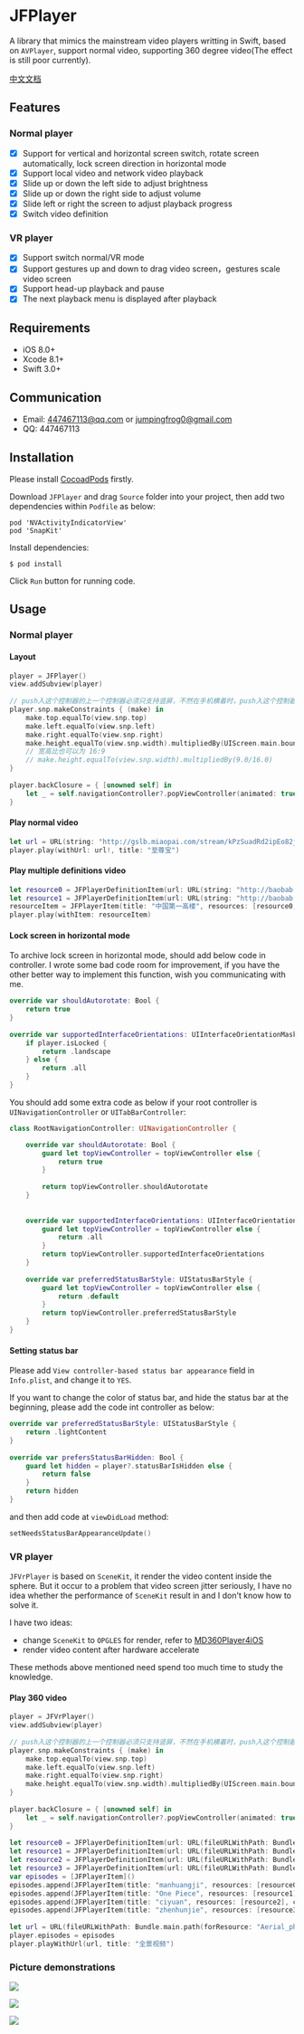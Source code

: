 # JFPlayer

A library that mimics the mainstream video players writting in Swift, based on `AVPlayer`, support normal video, supporting 360 degree video(The effect is still poor currently).

[中文文档](https://github.com/jumpingfrog0/JFPlayer/blob/master/README.zh.md)

## Features

### Normal player
- [x] Support for vertical and horizontal screen switch, rotate screen automatically, lock screen direction in horizontal mode
- [x] Support local video and network video playback
- [x] Slide up or down the left side to adjust brightness
- [x] Slide up or down the right side to adjust volume
- [x] Slide left or right the screen to adjust playback progress 
- [x] Switch video definition

### VR player
- [x] Support switch normal/VR mode
- [x] Support gestures up and down to drag video screen，gestures scale video screen
- [x] Support head-up playback and pause
- [x] The next playback menu is displayed after playback

## Requirements
* iOS 8.0+
* Xcode 8.1+
* Swift 3.0+

## Communication
* Email: 447467113@qq.com  or  jumpingfrog0@gmail.com
* QQ: 447467113

## Installation

Please install [CocoadPods](https://cocoapods.org/) firstly.

Download `JFPlayer` and drag `Source` folder into your project, then add two dependencies within `Podfile` as below:

	pod 'NVActivityIndicatorView'
	pod 'SnapKit'
	
Install dependencies:

	$ pod install
	
Click `Run` button for running code.

## Usage

### Normal player
#### Layout

```swift
player = JFPlayer()
view.addSubview(player)
    
// push入这个控制器的上一个控制器必须只支持竖屏，不然在手机横着时，push入这个控制器时视频的尺寸有问题。
player.snp.makeConstraints { (make) in
    make.top.equalTo(view.snp.top)
    make.left.equalTo(view.snp.left)
    make.right.equalTo(view.snp.right)
    make.height.equalTo(view.snp.width).multipliedBy(UIScreen.main.bounds.width/UIScreen.main.bounds.height)
	// 宽高比也可以为 16:9
	// make.height.equalTo(view.snp.width).multipliedBy(9.0/16.0)
}
    
player.backClosure = { [unowned self] in
    let _ = self.navigationController?.popViewController(animated: true)
}
```

#### Play normal video

```swift
let url = URL(string: "http://gslb.miaopai.com/stream/kPzSuadRd2ipEo82jk9~sA__.mp4")
player.play(withUrl: url!, title: "至尊宝")
```

#### Play multiple definitions video

```swift
let resource0 = JFPlayerDefinitionItem(url: URL(string: "http://baobab.wdjcdn.com/1457162012752491010143.mp4")!, definitionName: "高清")
let resource1 = JFPlayerDefinitionItem(url: URL(string: "http://baobab.wdjcdn.com/1457529788412_5918_854x480.mp4")!, definitionName: "标清")
resourceItem = JFPlayerItem(title: "中国第一高楼", resources: [resource0, resource1], cover: "http://img.wdjimg.com/image/video/447f973848167ee5e44b67c8d4df9839_0_0.jpeg")
player.play(withItem: resourceItem)
```

#### Lock screen in horizontal mode

To archive lock screen in horizontal mode, should add below code in controller.
I wrote some bad code room for improvement, if you have the other better way to implement this function, wish you communicating with me.

```swift
override var shouldAutorotate: Bool {
    return true
}
    
override var supportedInterfaceOrientations: UIInterfaceOrientationMask {
    if player.isLocked {
        return .landscape
    } else {
        return .all
    }
}
```

You should add some extra code as below if your root controller is `UINavigationController` or `UITabBarController`:

```swift
class RootNavigationController: UINavigationController {

    override var shouldAutorotate: Bool {
        guard let topViewController = topViewController else {
            return true
        }
        
        return topViewController.shouldAutorotate
    }
    
    
    override var supportedInterfaceOrientations: UIInterfaceOrientationMask {
        guard let topViewController = topViewController else {
            return .all
        }
        return topViewController.supportedInterfaceOrientations
    }
    
    override var preferredStatusBarStyle: UIStatusBarStyle {
        guard let topViewController = topViewController else {
            return .default
        }
        return topViewController.preferredStatusBarStyle
    }
}
```

#### Setting status bar

Please add `View controller-based status bar appearance` field in `Info.plist`, and change it to `YES`.

If you want to change the color of status bar, and hide the status bar at the beginning, please add the code int controller as below:

```swift
override var preferredStatusBarStyle: UIStatusBarStyle {
    return .lightContent
}
    
override var prefersStatusBarHidden: Bool {
    guard let hidden = player?.statusBarIsHidden else {
        return false
    }
    return hidden
}
```

and then add code at `viewDidLoad` method:

```swift
setNeedsStatusBarAppearanceUpdate()
```

### VR player

`JFVrPlayer` is based on `SceneKit`, it render the video content inside the sphere. But it occur to a problem that video screen jitter seriously, I have no idea whether the performance of `SceneKit` result in and I don't know how to solve it.

I have two ideas:

* change `SceneKit` to `OPGLES` for render, refer to [MD360Player4iOS](https://github.com/ashqal/MD360Player4iOS)
* render video content after hardware accelerate

These methods above mentioned need spend too much time to study the knowledge.

#### Play 360 video

```swift
player = JFVrPlayer()
view.addSubview(player)
    
// push入这个控制器的上一个控制器必须只支持竖屏，不然在手机横着时，push入这个控制器时视频的尺寸有问题。
player.snp.makeConstraints { (make) in
    make.top.equalTo(view.snp.top)
    make.left.equalTo(view.snp.left)
    make.right.equalTo(view.snp.right)
    make.height.equalTo(view.snp.width).multipliedBy(UIScreen.main.bounds.width/UIScreen.main.bounds.height)
}
    
player.backClosure = { [unowned self] in
    let _ = self.navigationController?.popViewController(animated: true)
}
    
let resource0 = JFPlayerDefinitionItem(url: URL(fileURLWithPath: Bundle.main.path(forResource: "Aerial_photography", ofType: "mp4")!), definitionName: "高清")
let resource1 = JFPlayerDefinitionItem(url: URL(fileURLWithPath: Bundle.main.path(forResource: "demo", ofType: "m4v")!), definitionName: "高清")
let resource2 = JFPlayerDefinitionItem(url: URL(fileURLWithPath: Bundle.main.path(forResource: "Aerial_photography", ofType: "mp4")!), definitionName: "高清")
let resource3 = JFPlayerDefinitionItem(url: URL(fileURLWithPath: Bundle.main.path(forResource: "Aerial_photography", ofType: "mp4")!), definitionName: "高清")
var episodes = [JFPlayerItem]()
episodes.append(JFPlayerItem(title: "manhuangji", resources: [resource0], cover: "manhuangji"))
episodes.append(JFPlayerItem(title: "One Piece", resources: [resource1], cover: "onepiece"))
episodes.append(JFPlayerItem(title: "ciyuan", resources: [resource2], cover: "ciyuan"))
episodes.append(JFPlayerItem(title: "zhenhunjie", resources: [resource3], cover: "zhenhunjie"))
    
let url = URL(fileURLWithPath: Bundle.main.path(forResource: "Aerial_photography", ofType: "mp4")!)
player.episodes = episodes
player.playWithUrl(url, title: "全景视频")
```

### Picture demonstrations

![](http://jumpingfrog0-images.oss-cn-shenzhen.aliyuncs.com/jfplayer_brightness.jpg)

![](http://jumpingfrog0-images.oss-cn-shenzhen.aliyuncs.com/jfplayer_volume.jpg)

![](http://jumpingfrog0-images.oss-cn-shenzhen.aliyuncs.com/jfplayer_progress_slide.jpg)